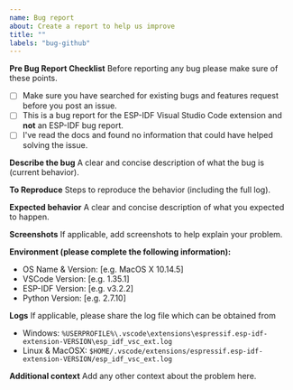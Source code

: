 ```yaml
---
name: Bug report
about: Create a report to help us improve
title: ""
labels: "bug-github"
---
```


**Pre Bug Report Checklist**
Before reporting any bug please make sure of these points.

- [ ] Make sure you have searched for existing bugs and features request before you post an issue.
- [ ] This is a bug report for the ESP-IDF Visual Studio Code extension and **not** an ESP-IDF bug report.
- [ ] I've read the docs and found no information that could have helped solving the issue.

**Describe the bug**
A clear and concise description of what the bug is (current behavior).

**To Reproduce**
Steps to reproduce the behavior (including the full log).

**Expected behavior**
A clear and concise description of what you expected to happen.

**Screenshots**
If applicable, add screenshots to help explain your problem.

**Environment (please complete the following information):**

- OS Name & Version: [e.g. MacOS X 10.14.5]
- VSCode Version: [e.g. 1.35.1]
- ESP-IDF Version: [e.g. v3.2.2]
- Python Version: [e.g. 2.7.10]

**Logs**
If applicable, please share the log file which can be obtained from

- Windows: `%USERPROFILE%\.vscode\extensions\espressif.esp-idf-extension-VERSION\esp_idf_vsc_ext.log`
- Linux & MacOSX: `$HOME/.vscode/extensions/espressif.esp-idf-extension-VERSION/esp_idf_vsc_ext.log`

**Additional context**
Add any other context about the problem here.
